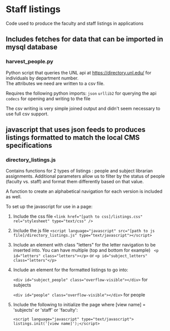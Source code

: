 # Staff listings
Code used to produce the faculty and staff listings in applications

## Includes fetches for data that can be imported in mysql database
### harvest_people.py
 Python script that queries the UNL api at https://directory.unl.edu/ for individuals by department number.  
  The attributes we need are written to a csv file.  

 Requires the following python imports:
`json`
`urllib2` for querying the api
`codecs` for opening and writing to the file

The csv writing is very simple joined output and didn't seem necessary to use full csv support.

## javascript that uses json feeds to produces listings formatted to match the local CMS specifications

### directory_listings.js

Contains functions for 2 types of listings : people and subject librarian assignments.  Additional parameters allow us to filter by the status of people (faculty vs. staff) and format them differently based on that value.  

A function to create an alphabetical navigation for each version is included as well.  

To set up the javascript for use in a page:

  1. Include the css file `<link href="[path to css]/listings.css" rel="stylesheet" type="text/css" />`
  2. Include the js file `<script language="javascript" src="[path to js file]/directory_listings.js" type="text/javascript"></script>`
  3. Include an element with class "letters" for the letter navigation to be inserted into.  You can have multiple  (top and bottom for example)
  			` <p id="letters" class="letters"></p>` or `<p id="subject_letters" class="letters"</p>`
  4. Include an element for the formatted listings to go into: 
  
      `<div id="subject_people" class="overflow-visible"></div>` for subjects

       `<div id="people" class="overflow-visible"></div>` for people
  5. Include the following to initialize the page where [view name] = 'subjects' or 'staff' or 'faculty':
      
      `<script language="javascript" type="text/javascript"> listings.init('[view name]');</script>` 
      
